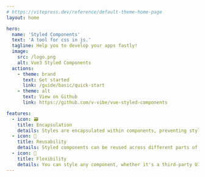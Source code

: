 ```yaml
---
# https://vitepress.dev/reference/default-theme-home-page
layout: home

hero:
  name: 'Styled Components'
  text: 'A tool for css in js.'
  tagline: Help you to develop your apps fastly!
  image:
    src: /logo.png
    alt: Vue3 Styled Components
  actions:
    - theme: brand
      text: Get started
      link: /guide/basic/quick-start
    - theme: alt
      text: View on Github
      link: https://github.com/v-vibe/vue-styled-components

features:
  - icon: 🗃
    title: Encapsulation
    details: Styles are encapsulated within components, preventing style leakage and namespace conflicts.
  - icon: 🧣
    title: Reusability
    details: Styled components can be reused across different parts of your application or even in other projects.
  - icon: 🚁
    title: Flexibility
    details: You can style any component, whether it's a third-party UI library component, a native HTML element, or a custom component.
---
```


